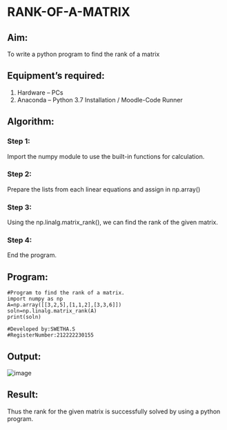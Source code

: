 # RANK-OF-A-MATRIX
## Aim:
To write a python program to find the rank of a matrix
## Equipment’s required:
1. 	Hardware – PCs
2. 	Anaconda – Python 3.7 Installation / Moodle-Code Runner
## Algorithm:
### Step 1:
Import the numpy module to use the built-in functions for calculation.
### Step 2: 
Prepare the lists from each linear equations and assign in np.array()
### Step 3:
Using the np.linalg.matrix_rank(), we can find the rank of the given matrix.
### Step 4:
End the program.
## Program:
```
#Program to find the rank of a matrix.
import numpy as np
A=np.array([[3,2,5],[1,1,2],[3,3,6]])
soln=np.linalg.matrix_rank(A)
print(soln)

#Developed by:SWETHA.S
#RegisterNumber:212222230155
```
## Output:
![image](https://github.com/swethaselvarajm/RANK-OF-A-MATRIX/assets/119525603/ac300aee-107b-4ccd-a75e-412b9d87f601)

## Result:
Thus the rank for the given matrix is successfully solved by  using a python program.

